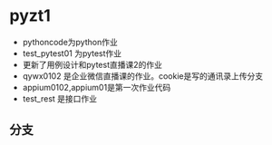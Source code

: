 # pyzt1
 - pythoncode为python作业
 - test_pytest01 为pytest作业
 - 更新了用例设计和pytest直播课2的作业
 - qywx0102 是企业微信直播课的作业。cookie是写的通讯录上传分支
 - appium0102,appium01是第一次作业代码
 - test_rest 是接口作业
## 分支
